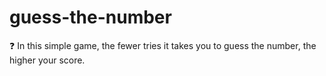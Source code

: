 # guess-the-number
:question: In this simple game, the fewer tries it takes you to guess the number, the higher your score.
